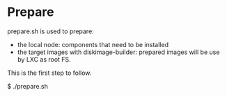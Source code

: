 Prepare
=======

prepare.sh is used to prepare:
- the local node: components that need to be installed
- the target images with diskimage-builder: prepared images will be use by LXC as root FS.

This is the first step to follow.

$ ./prepare.sh
